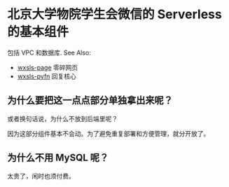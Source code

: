 # 北京大学物院学生会微信的 Serverless 的基本组件

包括 VPC 和数据库. See Also:

- [wxsls-page](https://github.com/pkuphysu/wxsls-page) 零碎网页
- [wxsls-pyfn](https://github.com/pkuphysu/wxsls-pyfn) 回复核心

## 为什么要把这一点点部分单独拿出来呢？

或者换句话说，为什么不放到后端里呢？

因为这部分组件基本不会动。为了避免重复部署和方便管理，就分开放了。

## 为什么不用 MySQL 呢？

太贵了，闲时也须付费。
